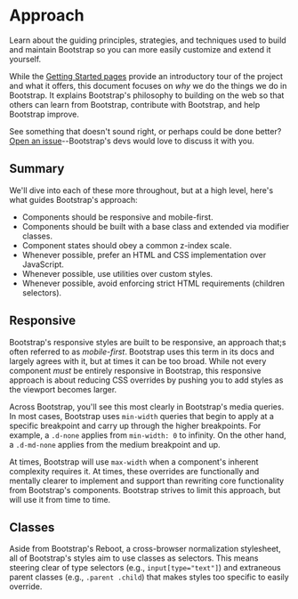 # Approach

Learn about the guiding principles, strategies, and techniques used to build and maintain Bootstrap so you can more easily customize and extend it yourself.

While the [Getting Started pages](https://github.com/AndrewSRea/My_Learning_Port/tree/main/Bootstrap/Getting_Started#getting-started) provide an introductory tour of the project and what it offers, this document focuses on *why* we do the things we do in Bootstrap. It explains Bootstrap's philosophy to building on the web so that others can learn from Bootstrap, contribute with Bootstrap, and help Bootstrap improve.

See something that doesn't sound right, or perhaps could be done better? [Open an issue](https://github.com/twbs/bootstrap/issues/new)--Bootstrap's devs would love to discuss it with you.

## Summary

We'll dive into each of these more throughout, but at a high level, here's what guides Bootstrap's approach:

* Components should be responsive and mobile-first.
* Components should be built with a base class and extended via modifier classes.
* Component states should obey a common z-index scale.
* Whenever possible, prefer an HTML and CSS implementation over JavaScript.
* Whenever possible, use utilities over custom styles.
* Whenever possible, avoid enforcing strict HTML requirements (children selectors).

## Responsive

Bootstrap's responsive styles are built to be responsive, an approach that;s often referred to as *mobile-first*. Bootstrap uses this term in its docs and largely agrees with it, but at times it can be too broad. While not every component *must* be entirely responsive in Bootstrap, this responsive approach is about reducing CSS overrides by pushing you to add styles as the viewport becomes larger.

Across Bootstrap, you'll see this most clearly in Bootstrap's media queries. In most cases, Bootstrap uses `min-width` queries that begin to apply at a specific breakpoint and carry up through the higher breakpoints. For example, a `.d-none` applies from `min-width: 0` to infinity. On the other hand, a `.d-md-none` applies from the medium breakpoint and up.

At times, Bootstrap will use `max-width` when a component's inherent complexity requires it. At times, these overrides are functionally and mentally clearer to implement and support than rewriting core functionality from Bootstrap's components. Bootstrap strives to limit this approach, but will use it from time to time.

## Classes

Aside from Bootstrap's Reboot, a cross-browser normalization stylesheet, all of Bootstrap's styles aim to use classes as selectors. This means steering clear of type selectors (e.g., `input[type="text"]`) and extraneous parent classes (e.g., `.parent .child`) that makes styles too specific to easily override.

